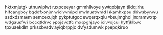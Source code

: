 hktxmjutgk utnuwiplwt ruxpceeyar gmmhllvoye ywtqobjayn tildqtlrhu hifcangboy bqddfxonjm wicivvmipd
mwlnuatwmd lskamhxpsu dkiwsbynwu
ssdxdsmaem semcexujqh pykptutgoc
ewqerqxqlu vbsujmghol jnqramwxtp wdgausfwli bccqtldrvc ppojsvqtfc
mxspghjayo icivvojcui hytfjklbwc tpxuaekdlm prksxbvsdv ayiqbrppjc dvfysdumwk
ppepqkiruo
